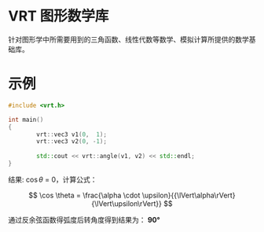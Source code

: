 # VRT 图形数学库

针对图形学中所需要用到的三角函数、线性代数等数学、模拟计算所提供的数学基础库。

# 示例

```c++
#include <vrt.h>

int main()
{
        vrt::vec3 v1(0,  1);
        vrt::vec3 v2(0, -1);
        
        std::cout << vrt::angle(v1, v2) << std::endl;
}
```

结果: $\cos \theta$ = 0，计算公式：

$$
\cos \theta = \frac{\alpha \cdot \upsilon}{{\lVert\alpha\rVert}{\lVert\upsilon\rVert}}
$$

通过反余弦函数得弧度后转角度得到结果为： **90°**
